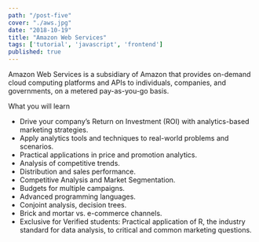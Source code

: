 ```yaml
---
path: "/post-five"
cover: "./aws.jpg"
date: "2018-10-19"
title: "Amazon Web Services"
tags: ['tutorial', 'javascript', 'frontend']
published: true
---
```

Amazon Web Services is a subsidiary of Amazon that provides on-demand cloud computing platforms and APIs to individuals, companies, and governments, on a metered pay-as-you-go basis.

What you will learn

- Drive your company’s Return on Investment (ROI) with analytics-based marketing strategies.
- Apply analytics tools and techniques to real-world problems and scenarios.
- Practical applications in price and promotion analytics.
- Analysis of competitive trends.
- Distribution and sales performance.
- Competitive Analysis and Market Segmentation.
- Budgets for multiple campaigns.
- Advanced programming languages.
- Conjoint analysis, decision trees.
- Brick and mortar vs. e-commerce channels.
- Exclusive for Verified students: Practical application of R, the industry standard for data analysis, to critical and common marketing questions.